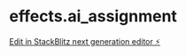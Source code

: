 # effects.ai_assignment

[Edit in StackBlitz next generation editor ⚡️](https://stackblitz.com/~/github.com/hasithasandunlakshan/effects.ai_assignment)
